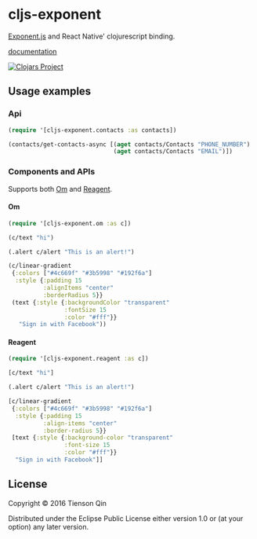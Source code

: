 # cljs-exponent

[Exponent.js](https://getexponent.com/) and React Native' clojurescript binding.

[documentation](https://tiensonqin.github.io/cljs-exponent)

[![Clojars Project](https://img.shields.io/clojars/v/cljs-exponent.svg)](https://clojars.org/cljs-exponent)

## Usage examples

### Api

``` clojure
(require '[cljs-exponent.contacts :as contacts])

(contacts/get-contacts-async [(aget contacts/Contacts "PHONE_NUMBER")
                              (aget contacts/Contacts "EMAIL")])
```

### Components and APIs
Supports both [Om](https://github.com/omcljs/om) and [Reagent](https://github.com/reagent-project/reagent).

#### Om

``` clojure
(require '[cljs-exponent.om :as c])

(c/text "hi")

(.alert c/alert "This is an alert!")

(c/linear-gradient
 {:colors ["#4c669f" "#3b5998" "#192f6a"]
  :style {:padding 15
          :alignItems "center"
          :borderRadius 5}}
 (text {:style {:backgroundColor "transparent"
                :fontSize 15
                :color "#fff"}}
   "Sign in with Facebook"))
```

#### Reagent

``` clojure
(require '[cljs-exponent.reagent :as c])

[c/text "hi"]

(.alert c/alert "This is an alert!")

[c/linear-gradient
 {:colors ["#4c669f" "#3b5998" "#192f6a"]
  :style {:padding 15
          :align-items "center"
          :border-radius 5}}
 [text {:style {:background-color "transparent"
                :font-size 15
                :color "#fff"}}
  "Sign in with Facebook"]]
```

## License

Copyright © 2016 Tienson Qin

Distributed under the Eclipse Public License either version 1.0 or (at
your option) any later version.
